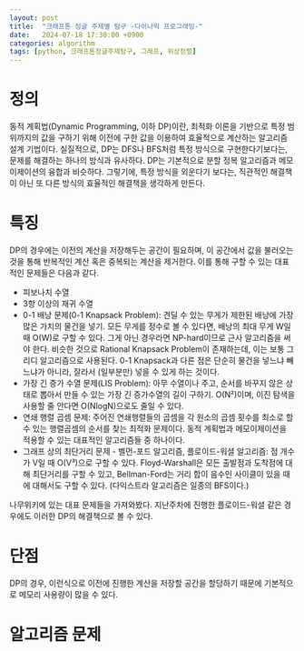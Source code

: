 ```yaml
---
layout: post
title:  "크래프톤 정글 주제별 탐구 -다이나믹 프로그래밍-"
date:   2024-07-18 17:30:00 +0900
categories: algorithm
tags: [python, 크래프톤정글주제탐구, 그래프, 위상정렬]
---
```



# 정의
동적 계획법(Dynamic Programming, 이하 DP)이란, 최적화 이론을 기반으로 특정 범위까지의 값을 구하기 위해 이전에 구한 값을 이용하여 효율적으로 계산하는 알고리즘 설계 기법이다.
실질적으로, DP는 DFS나 BFS처럼 특정 방식으로 구현한다기보다는, 문제를 해결하는 하나의 방식과 유사하다.
DP는 기본적으로 분할 정복 알고리즘과 메모이제이션의 융합과 비슷하다. 그렇기에, 특정 방식을 외운다기 보다는, 직관적인 해결책이 아닌 또 다른 방식의 효율적인 해결책을 생각하게 만든다.

# 특징

DP의 경우에는 이전의 계산을 저장해두는 공간이 필요하며, 이 공간에서 값을 불러오는 것을 통해 반복적인 계산 혹은 중복되는 계산을 제거한다.
이를 통해 구할 수 있는 대표적인 문제들은 다음과 같다.
- 피보나치 수열
- 3항 이상의 재귀 수열
- 0-1 배낭 문제(0-1 Knapsack Problem): 견딜 수 있는 무게가 제한된 배낭에 가장 많은 가치의 물건을 넣기. 모든 무게를 정수로 볼 수 있다면, 배낭의 최대 무게 W일 때 O(W)로 구할 수 있다. 그게 아닌 경우라면 NP-hard이므로 근사 알고리즘을 써야 한다. 비슷한 것으로 Rational Knapsack Problem이 존재하는데, 이는 보통 그리디 알고리즘으로 사용된다. 0-1 Knapsack과 다른 점은 단순히 물건을 넣느냐 빼느냐가 아니라, 잘라서 (일부분만) 넣을 수 있게 하는 것이다.
- 가장 긴 증가 수열 문제(LIS Problem): 아무 수열이나 주고, 순서를 바꾸지 않은 상태로 뽑아서 만들 수 있는 가장 긴 증가수열의 길이 구하기. O(N²)이며, 이진 탐색을 사용할 줄 안다면 O(NlogN)으로도 줄일 수 있다.
- 연쇄 행렬 곱셈 문제: 주어진 연쇄행렬들의 곱셈을 각 원소의 곱셈 횟수를 최소로 할 수 있는 행렬곱셈의 순서를 찾는 최적화 문제이다. 동적 계획법과 메모이제이션을 적용할 수 있는 대표적인 알고리즘들 중 하나이다.
- 그래프 상의 최단거리 문제 - 벨먼-포드 알고리즘, 플로이드-워셜 알고리즘: 점 개수가 V일 때 O(V³)으로 구할 수 있다. Floyd-Warshall은 모든 출발점과 도착점에 대해 최단거리를 구할 수 있고, Bellman-Ford는 거리 합이 음수인 사이클이 있을 때에 대해서도 구할 수 있다. (다익스트라 알고리즘은 일종의 BFS이다.)

나무위키에 있는 대표 문제들을 가져와봤다.
지난주차에 진행한 플로이드-워셜 같은 경우에도 이러한 DP의 해결책으로 볼 수 있다.

# 단점

DP의 경우, 이런식으로 이전에 진행한 계산을 저장할 공간을 할당하기 때문에 기본적으로 메모리 사용량이 많을 수 있다.

# 알고리즘 문제

